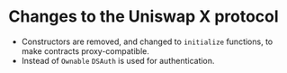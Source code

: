 # Changes to the Uniswap X protocol

- Constructors are removed, and changed to `initialize` functions, to make contracts proxy-compatible.
- Instead of `Ownable` `DSAuth` is used for authentication.
